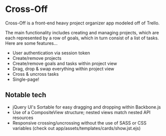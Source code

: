 # Cross-Off

Cross-Off is a front-end heavy project organizer app modeled off of Trello.

The main functionality includes creating and managing projects, which are each represented by a row of goals, which in turn consist of a list of tasks.  Here are some features...

* User authentication via session token
* Create/remove projects
* Create/remove goals and tasks within project view
* Drag, drop & swap everything within project view
* Cross & uncross tasks
* Single-page!

## Notable tech

* jQuery UI's Sortable for easy dragging and dropping within Backbone.js
* Use of a CompositeView structure; nested views match nested API resources
* Responsive crossing/uncrossing without the use of SASS or CSS variables (check out app/assets/templates/cards/show.jst.ejs)

